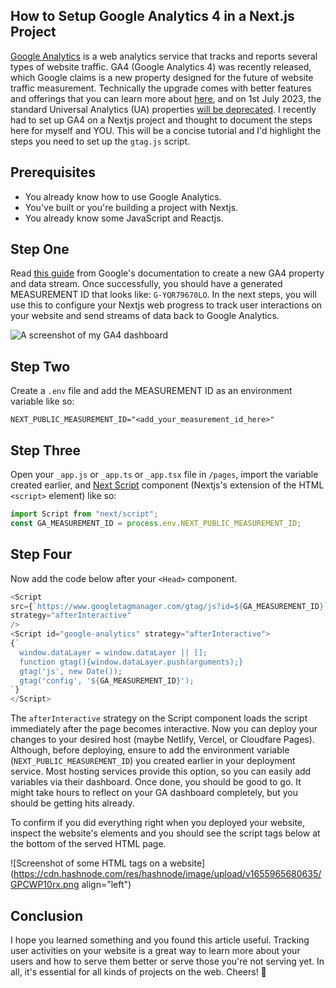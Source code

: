 ## How to Setup Google Analytics 4 in a Next.js Project

[Google Analytics](https://analytics.google.com) is a web analytics service that tracks and reports several types of website traffic. GA4 (Google Analytics 4) was recently released, which Google claims is a new property designed for the future of website traffic measurement. Technically the upgrade comes with better features and offerings that you can learn more about [here](https://support.google.com/analytics/answer/10089681?hl=en), and on 1st July 2023, the standard Universal Analytics (UA) properties [will be deprecated](https://support.google.com/analytics/answer/11583528). I recently had to set up GA4 on a Nextjs project and thought to document the steps here for myself and YOU. This will be a concise tutorial and I'd highlight the steps you need to set up the `gtag.js` script.

## Prerequisites

- You already know how to use Google Analytics.
- You've built or you're building a project with Nextjs.
- You already know some JavaScript and Reactjs.

## Step One

Read [this guide](https://support.google.com/analytics/answer/9744165?hl=en) from Google's documentation to create a new GA4 property and data stream. Once successfully, you should have a generated MEASUREMENT ID that looks like: `G-YQR79670LO`. In the next steps, you will use this to configure your Nextjs web progress to track user interactions on your website and send streams of data back to Google Analytics.

![A screenshot of my GA4 dashboard](https://cdn.hashnode.com/res/hashnode/image/upload/v1655905753296/mUHa1Qtxh.png)

## Step Two

Create a `.env` file and add the MEASUREMENT ID as an environment variable like so:

```
NEXT_PUBLIC_MEASUREMENT_ID="<add_your_measurement_id_here>"
```

## Step Three

Open your `_app.js` or `_app.ts` or `_app.tsx` file in `/pages`, import the variable created earlier, and [Next Script](https://nextjs.org/docs/basic-features/script) component (Nextjs's extension of the HTML `<script>` element) like so:

```js
import Script from "next/script";
const GA_MEASUREMENT_ID = process.env.NEXT_PUBLIC_MEASUREMENT_ID;
```

## Step Four

Now add the code below after your `<Head>` component.

```js
<Script
src={`https://www.googletagmanager.com/gtag/js?id=${GA_MEASUREMENT_ID}`}
strategy="afterInteractive"
/>
<Script id="google-analytics" strategy="afterInteractive">
{`
  window.dataLayer = window.dataLayer || [];
  function gtag(){window.dataLayer.push(arguments);}
  gtag('js', new Date());
  gtag('config', '${GA_MEASUREMENT_ID}');
`}
</Script>
```

The `afterInteractive` strategy on the Script component loads the script immediately after the page becomes interactive. Now you can deploy your changes to your desired host (maybe Netlify, Vercel, or Cloudfare Pages). Although, before deploying, ensure to add the environment variable (`NEXT_PUBLIC_MEASUREMENT_ID`) you created earlier in your deployment service. Most hosting services provide this option, so you can easily add variables via their dashboard. Once done, you should be good to go. It might take hours to reflect on your GA dashboard completely, but you should be getting hits already.

To confirm if you did everything right when you deployed your website, inspect the website's elements and you should see the script tags below at the bottom of the served HTML page.

![Screenshot of some HTML tags on a website](https://cdn.hashnode.com/res/hashnode/image/upload/v1655965680635/GPCWP10rx.png align="left")

## Conclusion

I hope you learned something and you found this article useful. Tracking user activities on your website is a great way to learn more about your users and how to serve them better or serve those you're not serving yet. In all, it's essential for all kinds of projects on the web. Cheers! 💙